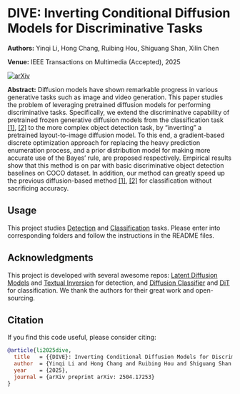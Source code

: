 # DIVE: Inverting Conditional Diffusion Models for Discriminative Tasks

**Authors:** Yinqi Li, Hong Chang, Ruibing Hou, Shiguang Shan, Xilin Chen

**Venue:** IEEE Transactions on Multimedia (Accepted), 2025

[![arXiv](https://img.shields.io/badge/arXiv-2504.17253-b31b1b.svg?logo=arXiv)](https://arxiv.org/abs/2504.17253)

**Abstract:**
Diffusion models have shown remarkable progress in various generative tasks such as image and video generation. 
This paper studies the problem of leveraging pretrained diffusion models for performing discriminative tasks. 
Specifically, we extend the discriminative capability of pretrained frozen generative diffusion models from the classification task 
[[1]](https://arxiv.org/abs/2303.16203), [[2]](https://arxiv.org/abs/2303.15233) to the more complex object detection task, by “inverting” a pretrained layout-to-image diffusion model. 
To this end, a gradient-based discrete optimization approach for replacing the heavy prediction enumeration process, 
and a prior distribution model for making more accurate use of the Bayes’ rule, are proposed respectively. 
Empirical results show that this method is on par with basic discriminative object detection baselines on COCO dataset. 
In addition, our method can greatly speed up the previous diffusion-based method 
[[1]](https://arxiv.org/abs/2303.16203), [[2]](https://arxiv.org/abs/2303.15233) for classification without sacrificing accuracy.


## Usage

This project studies [Detection](./Detection) and [Classification](./Classification) tasks. 
Please enter into corresponding folders and follow the instructions in the README files. 


## Acknowledgments

This project is developed with several awesome repos:
[Latent Diffusion Models](https://github.com/CompVis/latent-diffusion) and [Textual Inversion](https://github.com/rinongal/textual_inversion) for detection, and
[Diffusion Classifier](https://github.com/diffusion-classifier/diffusion-classifier) and [DiT](https://github.com/facebookresearch/DiT) for classification.
We thank the authors for their great work and open-sourcing.


## Citation

If you find this code useful, please consider citing:

```bibtex
@article{li2025dive,
  title   = {{DIVE}: Inverting Conditional Diffusion Models for Discriminative Tasks},
  author  = {Yinqi Li and Hong Chang and Ruibing Hou and Shiguang Shan and Xilin Chen},
  year    = {2025},
  journal = {arXiv preprint arXiv: 2504.17253}
}
```
